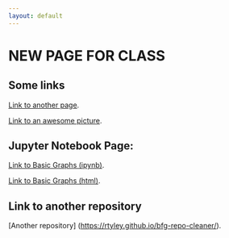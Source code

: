 ```yaml
---
layout: default
---
```


# NEW PAGE FOR CLASS

## Some links
[Link to another page](./page2.html).


[Link to an awesome picture](https://specials-images.forbesimg.com/imageserve/5e3b12cb8b6cf300071df09e/960x0.jpg?fit=scale).


## Jupyter Notebook Page:
[Link to Basic Graphs (ipynb)](./BasicGraphAssignments.ipynb).

[Link to Basic Graphs (html)](./BasicGraphAssignments.html).

## Link to another repository
[Another repository] (https://rtyley.github.io/bfg-repo-cleaner/).
